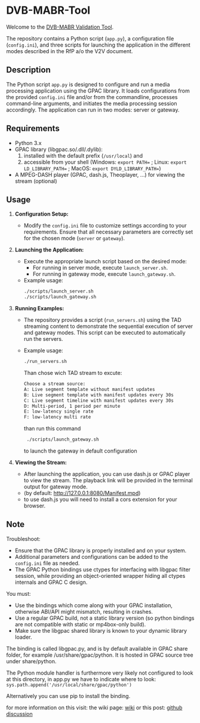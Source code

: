 # DVB-MABR-Tool

Welcome to the [DVB-MABR Validation Tool](https://dvb.org/news/rfp-released-for-dvb-mabr-validation-tool/).

The repository contains a Python script (`app.py`), a configuration file (`config.ini`), and three scripts for launching the application in the different modes described in the RfP a/o the V2V document.

## Description

The Python script `app.py` is designed to configure and run a media processing application using the GPAC library. It loads configurations from the provided `config.ini` file and/or from the commandline, processes command-line arguments, and initiates the media processing session accordingly. The application can run in two modes: server or gateway.

## Requirements

- Python 3.x
- GPAC library (libgpac.so/.dll/.dylib):
   1. installed with the default prefix (```/usr/local```) and
   2. accessible from your shell (Windows: ```export PATH=``` ; Linux: ```export LD_LIBRARY_PATH=``` ; MacOS: ```export DYLD_LIBRARY_PATH=```)
- A MPEG-DASH player (GPAC, dash.js, Theoplayer, ...) for viewing the stream (optional)

## Usage

1. **Configuration Setup:**
   - Modify the `config.ini` file to customize settings according to your requirements. Ensure that all necessary parameters are correctly set for the chosen mode (`server` or `gateway`).
   
2. **Launching the Application:**
   - Execute the appropriate launch script based on the desired mode:
     - For running in server mode, execute `launch_server.sh`.
     - For running in gateway mode, execute `launch_gateway.sh`.
   - Example usage:
     ```bash
     ./scripts/launch_server.sh
     ./scripts/launch_gateway.sh
     ```

3. **Running Examples:**
   - The repository provides a script (`run_servers.sh`) using the TAD streaming content to demonstrate the sequential execution of server and gateway modes. This script can be executed to automatically run the servers.
   - Example usage:
     ```bash
     ./run_servers.sh
     ```
     Than chose wich TAD stream to excute:

     ```bash
     Choose a stream source:
     A: Live segment template without manifest updates
     B: Live segment template with manifest updates every 30s
     C: Live segment timeline with manifest updates every 30s
     D: Multi-period, 1 period per minute
     E: low-latency single rate
     F: low-latency multi rate
     ```

     than run this command    
     ```bash
      ./scripts/launch_gateway.sh 
     ``` 
     
     to launch the gateway in default configuration

4. **Viewing the Stream:**
   - After launching the application, you can use dash.js or GPAC player to view the stream. The playback link will be provided in the terminal output for gateway mode.
   - (by default: http://127.0.0.1:8080/Manifest.mpd)
   - to use dash.js you will need to install a cors extension for your browser.

## Note

Troubleshoot:
- Ensure that the GPAC library is properly installed and on your system.
- Additional parameters and configurations can be added to the `config.ini` file as needed.
- The GPAC Python bindings use ctypes for interfacing with libgpac filter session, while providing an object-oriented wrapper hiding all ctypes internals and GPAC C design.

You must:
- Use the bindings which come along with your GPAC installation, otherwise ABI/API might mismatch, resulting in crashes.
- Use a regular GPAC build, not a static library version (so python bindings are not compatible with static or mp4box-only build).
- Make sure the libgpac shared library is known to your dynamic library loader.

The binding is called libgpac.py, and is by default available in GPAC share folder, for example /usr/share/gpac/python. It is hosted in GPAC source tree under share/python.

The Python module handler is furthermore very likely not configured to look at this directory, in app.py we have to indicate where to look:
     ```
        sys.path.append('/usr/local/share/gpac/python')
     ```

Alternatively you can use pip to install the binding. 

for more information on this visit:
the wiki page: [wiki](https://wiki.gpac.io/Howtos/python/)
or this post:  [github discussion](https://github.com/gpac/gpac/issues/2161#issuecomment-1087281505)
